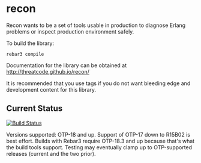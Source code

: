 recon
=====

Recon wants to be a set of tools usable in production to diagnose Erlang problems or inspect production environment safely.

To build the library:

    rebar3 compile

Documentation for the library can be obtained at http://threatcode.github.io/recon/

It is recommended that you use tags if you do not want bleeding edge and development content for this library.

Current Status
--------------

[![Build Status](https://github.com/threatcode/recon/workflows/build/badge.svg)](https://github.com/threatcode/recon)

Versions supported: OTP-18 and up. Support of OTP-17 down to R15B02 is best effort. Builds with Rebar3 require OTP-18.3 and up because that's what the build tools support. Testing may eventually clamp up to OTP-supported releases (current and the two prior).
